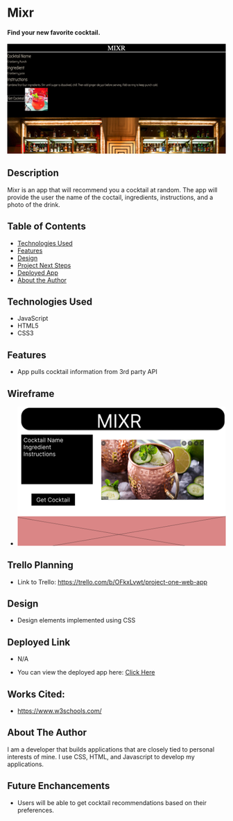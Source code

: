 # Mixr
#### Find your new favorite cocktail.

<img src="./images/secondshot.png" alt="First Cocktail Recommendation"/>


## Description
Mixr is an app that will recommend you a cocktail at random. The app will provide the user the name of the coctail, ingredients, instructions, and a photo of the drink.

## Table of Contents
* [Technologies Used](#technologiesused)
* [Features](#features)
* [Design](#design)
* [Project Next Steps](#nextsteps)
* [Deployed App](#deployment)
* [About the Author](#author)

## <a name="technologiesused"></a>Technologies Used
* JavaScript
* HTML5
* CSS3

## Features
* App pulls cocktail information from 3rd party API

## Wireframe
* <img src="./images/Wireframe.png" alt="Wireframe"/>

## Trello Planning
* Link to Trello: https://trello.com/b/OFkxLvwt/project-one-web-app

## <a name="design"></a>Design
* Design elements implemented using CSS

## <a name="deployment"></a>Deployed Link
* N/A

* You can view the deployed app here:
[Click Here](https://mixr.netlify.app)

    
## Works Cited:
* https://www.w3schools.com/


## <a name="author"></a>About The Author
I am a developer that builds applications that are closely tied to personal interests of mine. I use CSS, HTML, and Javascript to develop my applications.


## <a name="nextsteps"></a>Future Enchancements
* Users will be able to get cocktail recommendations based on their preferences.
